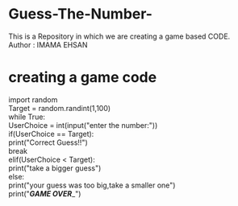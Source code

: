 # Guess-The-Number-
This is a Repository in which we are creating a game based CODE.
<br>
Author : IMAMA EHSAN

# creating a game code

import random 
<br>
Target = random.randint(1,100)
<br>
while True:
<br>
    UserChoice = int(input("enter the number:"))
<br>
    if(UserChoice == Target):
<br>
        print("Correct Guess!!")
<br>
        break
<br>
    elif(UserChoice < Target):
<br>
        print("take a bigger guess")
<br>
    else:
<br>
        print("your guess was too big,take a smaller one")
    <br>
print("_____GAME OVER______")